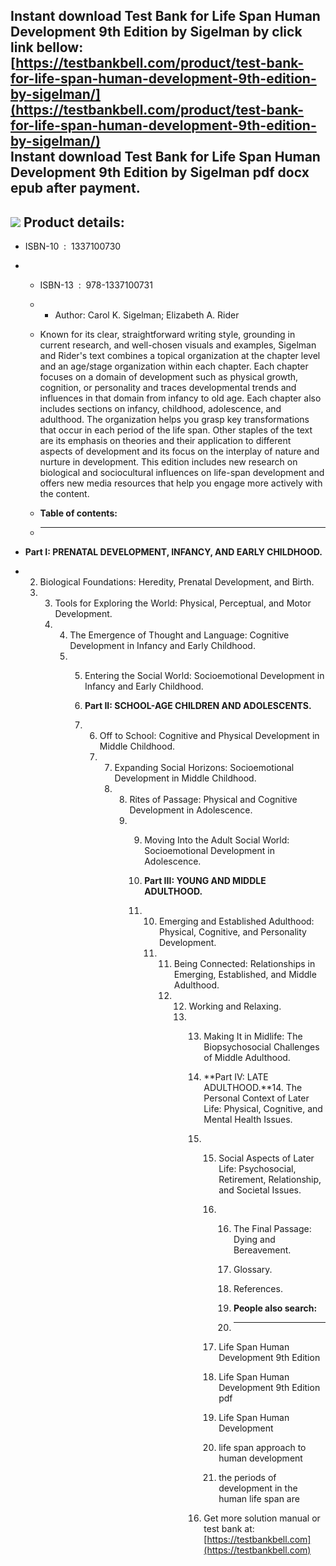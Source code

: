Instant download **Test Bank for Life Span Human Development 9th Edition by Sigelman** by click link bellow:  
[https://testbankbell.com/product/test-bank-for-life-span-human-development-9th-edition-by-sigelman/](https://testbankbell.com/product/test-bank-for-life-span-human-development-9th-edition-by-sigelman/)  
**Instant download Test Bank for Life Span Human Development 9th Edition by Sigelman pdf docx epub after payment.**
-------------------------------------------------------------------------------------------------------------------


![](https://testbankbell.com/wp-content/uploads/2023/05/test_bank_for_life_span_human_development_9th_edition_by_sigelman-536x600-1.jpg)
**Product details:**
--------------------


* ISBN-10 ‏ : ‎ 1337100730
* * ISBN-13 ‏ : ‎ 978-1337100731
  * * Author: Carol K. Sigelman; Elizabeth A. Rider
   
  * Known for its clear, straightforward writing style, grounding in current research, and well-chosen visuals and examples, Sigelman and Rider's text combines a topical organization at the chapter level and an age/stage organization within each chapter. Each chapter focuses on a domain of development such as physical growth, cognition, or personality and traces developmental trends and influences in that domain from infancy to old age. Each chapter also includes sections on infancy, childhood, adolescence, and adulthood. The organization helps you grasp key transformations that occur in each period of the life span. Other staples of the text are its emphasis on theories and their application to different aspects of development and its focus on the interplay of nature and nurture in development. This edition includes new research on biological and sociocultural influences on life-span development and offers new media resources that help you engage more actively with the content.
  * **Table of contents:**
  * ----------------------
 
* **Part I: PRENATAL DEVELOPMENT, INFANCY, AND EARLY CHILDHOOD.**
* 2. Biological Foundations: Heredity, Prenatal Development, and Birth.
  3. 3. Tools for Exploring the World: Physical, Perceptual, and Motor Development.
     4. 4. The Emergence of Thought and Language: Cognitive Development in Infancy and Early Childhood.
        5. 5. Entering the Social World: Socioemotional Development in Infancy and Early Childhood.
          
           6. **Part II: SCHOOL-AGE CHILDREN AND ADOLESCENTS.**
           7. 6. Off to School: Cognitive and Physical Development in Middle Childhood.
              7. 7. Expanding Social Horizons: Socioemotional Development in Middle Childhood.
                 8. 8. Rites of Passage: Physical and Cognitive Development in Adolescence.
                    9. 9. Moving Into the Adult Social World: Socioemotional Development in Adolescence.
                      
                       10. **Part III: YOUNG AND MIDDLE ADULTHOOD.**
                       11. 10. Emerging and Established Adulthood: Physical, Cognitive, and Personality Development.
                           11. 11. Being Connected: Relationships in Emerging, Established, and Middle Adulthood.
                               12. 12. Working and Relaxing.
                                   13. 13. Making It in Midlife: The Biopsychosocial Challenges of Middle Adulthood.
                                      
                                       14. **Part IV: LATE ADULTHOOD.**14. The Personal Context of Later Life: Physical, Cognitive, and Mental Health Issues.
                                       15. 15. Social Aspects of Later Life: Psychosocial, Retirement, Relationship, and Societal Issues.
                                           16. 16. The Final Passage: Dying and Bereavement.
                                              
                                               17. Glossary.
                                               18. References.
                                               19. **People also search:**
                                               20. -----------------------
                                              
                                           17. Life Span Human Development 9th Edition
                                          
                                           18. Life Span Human Development 9th Edition pdf
                                          
                                           19. Life Span Human Development
                                          
                                           20. life span approach to human development
                                          
                                           21. the periods of development in the human life span are
                                          
                                       16.  Get more solution manual or test bank at: [https://testbankbell.com](https://testbankbell.com)
